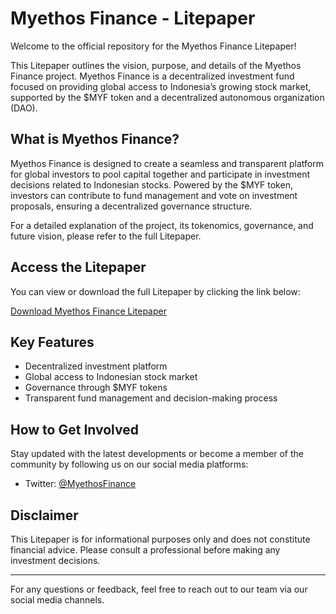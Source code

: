 # Myethos Finance - Litepaper

Welcome to the official repository for the Myethos Finance Litepaper!

This Litepaper outlines the vision, purpose, and details of the Myethos Finance project. Myethos Finance is a decentralized investment fund focused on providing global access to Indonesia’s growing stock market, supported by the $MYF token and a decentralized autonomous organization (DAO).

## What is Myethos Finance?

Myethos Finance is designed to create a seamless and transparent platform for global investors to pool capital together and participate in investment decisions related to Indonesian stocks. Powered by the $MYF token, investors can contribute to fund management and vote on investment proposals, ensuring a decentralized governance structure.

For a detailed explanation of the project, its tokenomics, governance, and future vision, please refer to the full Litepaper.

## Access the Litepaper

You can view or download the full Litepaper by clicking the link below:

[Download Myethos Finance Litepaper](bit.ly/MYFLitepaper)

## Key Features

- Decentralized investment platform
- Global access to Indonesian stock market
- Governance through $MYF tokens
- Transparent fund management and decision-making process

## How to Get Involved

Stay updated with the latest developments or become a member of the community by following us on our social media platforms:

- Twitter: [@MyethosFinance](https://twitter.com/MyethosFinance)

## Disclaimer

This Litepaper is for informational purposes only and does not constitute financial advice. Please consult a professional before making any investment decisions.

---

For any questions or feedback, feel free to reach out to our team via our social media channels.

